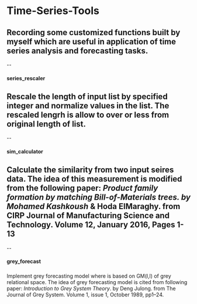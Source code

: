 # Time-Series-Tools
Recording some customized functions built by myself which are useful in application of time series analysis and forecasting tasks.
--
--
#### series_rescaler <h3>
Rescale the length of input list by specified integer and normalize values in the list. The rescaled lengrh is allow to over or less from original length of list.
--
--
#### sim_calculator <h3>
Calculate the similarity from two input seires data. The idea of this measurement is modified from the following paper:
*Product family formation by matching Bill-of-Materials trees. by Mohamed Kashkoush* & Hoda ElMaraghy.
from CIRP Journal of Manufacturing Science and Technology. Volume 12, January 2016, Pages 1-13
--
--
#### grey_forecast <h3>
Implement grey forecasting model where is based on GM(l,l) of grey relational space.
The idea of grey forecasting model is cited from following paper:
*Introduction to Grey System Theory*. by Deng Julong.
from The Journal of Grey System. Volume 1, issue 1, October 1989, pp1–24.
